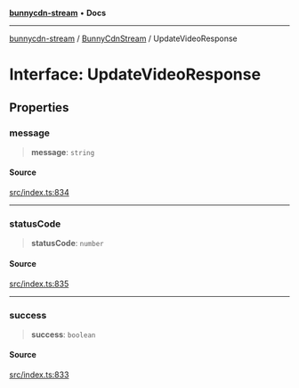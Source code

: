 [**bunnycdn-stream**](../../../README.md) • **Docs**

***

[bunnycdn-stream](../../../globals.md) / [BunnyCdnStream](../README.md) / UpdateVideoResponse

# Interface: UpdateVideoResponse

## Properties

### message

> **message**: `string`

#### Source

[src/index.ts:834](https://github.com/dan-online/bunnycdn-stream/blob/616be292d397c50e1db742e88f1022206d23e14f/src/index.ts#L834)

***

### statusCode

> **statusCode**: `number`

#### Source

[src/index.ts:835](https://github.com/dan-online/bunnycdn-stream/blob/616be292d397c50e1db742e88f1022206d23e14f/src/index.ts#L835)

***

### success

> **success**: `boolean`

#### Source

[src/index.ts:833](https://github.com/dan-online/bunnycdn-stream/blob/616be292d397c50e1db742e88f1022206d23e14f/src/index.ts#L833)
